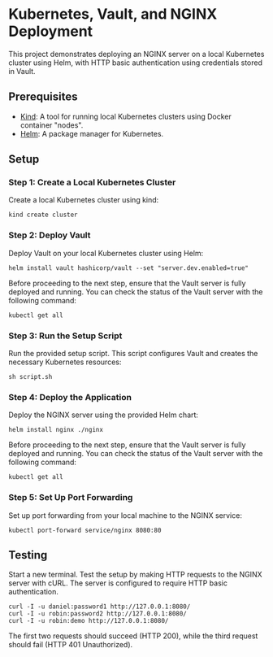 # Kubernetes, Vault, and NGINX Deployment

This project demonstrates deploying an NGINX server on a local Kubernetes cluster using Helm, with HTTP basic authentication using credentials stored in Vault.

## Prerequisites

- [Kind](https://kind.sigs.k8s.io/docs/user/quick-start/): A tool for running local Kubernetes clusters using Docker container "nodes".
- [Helm](https://helm.sh/docs/intro/install/): A package manager for Kubernetes.

## Setup

### Step 1: Create a Local Kubernetes Cluster

Create a local Kubernetes cluster using kind:

```
kind create cluster
```

### Step 2: Deploy Vault
Deploy Vault on your local Kubernetes cluster using Helm:

```
helm install vault hashicorp/vault --set "server.dev.enabled=true"
```
Before proceeding to the next step, ensure that the Vault server is fully deployed and running. You can check the status of the Vault server with the following command:

```
kubectl get all
```

### Step 3: Run the Setup Script
Run the provided setup script. This script configures Vault and creates the necessary Kubernetes resources:

```
sh script.sh
```
### Step 4: Deploy the Application
Deploy the NGINX server using the provided Helm chart:
```
helm install nginx ./nginx
```
Before proceeding to the next step, ensure that the Vault server is fully deployed and running. You can check the status of the Vault server with the following command:

```
kubectl get all
```
### Step 5: Set Up Port Forwarding

Set up port forwarding from your local machine to the NGINX service:

```
kubectl port-forward service/nginx 8080:80
```

## Testing
Start a new terminal. Test the setup by making HTTP requests to the NGINX server with cURL. The server is configured to require HTTP basic authentication.
```
curl -I -u daniel:password1 http://127.0.0.1:8080/
curl -I -u robin:password2 http://127.0.0.1:8080/ 
curl -I -u robin:demo http://127.0.0.1:8080/
```
The first two requests should succeed (HTTP 200), while the third request should fail (HTTP 401 Unauthorized).